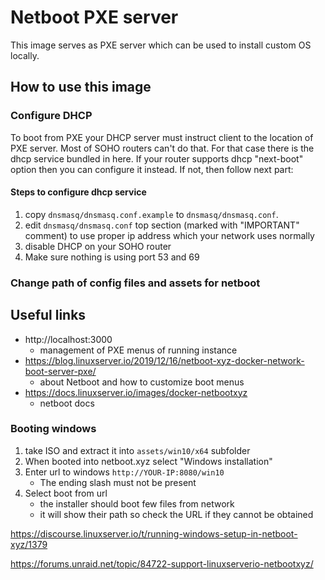 # Netboot PXE server

This image serves as PXE server which can be used to install custom OS locally.

## How to use this image

### Configure DHCP

To boot from PXE your DHCP server must instruct client to the location of PXE server. Most of SOHO routers can't do that. For that case there is the dhcp service bundled in here. If your router supports dhcp "next-boot" option then you can configure it instead. If not, then follow next part:

#### Steps to configure dhcp service

1. copy `dnsmasq/dnsmasq.conf.example` to `dnsmasq/dnsmasq.conf`.
2. edit `dnsmasq/dnsmasq.conf` top section (marked with "IMPORTANT" comment) to use proper ip address which your network uses normally
3. disable DHCP on your SOHO router
4. Make sure nothing is using port 53 and 69

### Change path of config files and assets for netboot

## Useful links

- http://localhost:3000
    - management of PXE menus of running instance
- https://blog.linuxserver.io/2019/12/16/netboot-xyz-docker-network-boot-server-pxe/
    - about Netboot and how to customize boot menus
- https://docs.linuxserver.io/images/docker-netbootxyz
    - netboot docs

### Booting windows

1. take ISO and extract it into `assets/win10/x64` subfolder
2. When booted into netboot.xyz select "Windows installation"
3. Enter url to windows `http://YOUR-IP:8080/win10`
    - The ending slash must not be present
4. Select boot from url
    - the installer should boot few files from network 
    - it will show their path so check the URL if they cannot be obtained

https://discourse.linuxserver.io/t/running-windows-setup-in-netboot-xyz/1379

https://forums.unraid.net/topic/84722-support-linuxserverio-netbootxyz/
